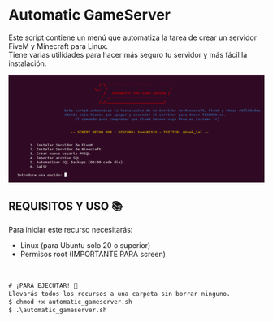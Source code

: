 # Automatic GameServer
Este script contiene un menú que automatiza la tarea de crear un servidor FiveM y Minecraft para Linux.
<br>
Tiene varias utilidades para hacer más seguro tu servidor y más fácil la instalación. 
<br>

<div align="center">
<img src="https://github.com/Sonklol/Automatic-GameServer/blob/main/cap.png?raw=true"/>
</div>

## REQUISITOS Y USO 📚
Para iniciar este recurso necesitarás:
- Linux (para Ubuntu solo 20 o superior)
- Permisos root (IMPORTANTE PARA screen)
<br>

```
# ¡PARA EJECUTAR! 🚀
Llevarás todos los recursos a una carpeta sin borrar ninguno.
$ chmod +x automatic_gameserver.sh
$ .\automatic_gameserver.sh
```
